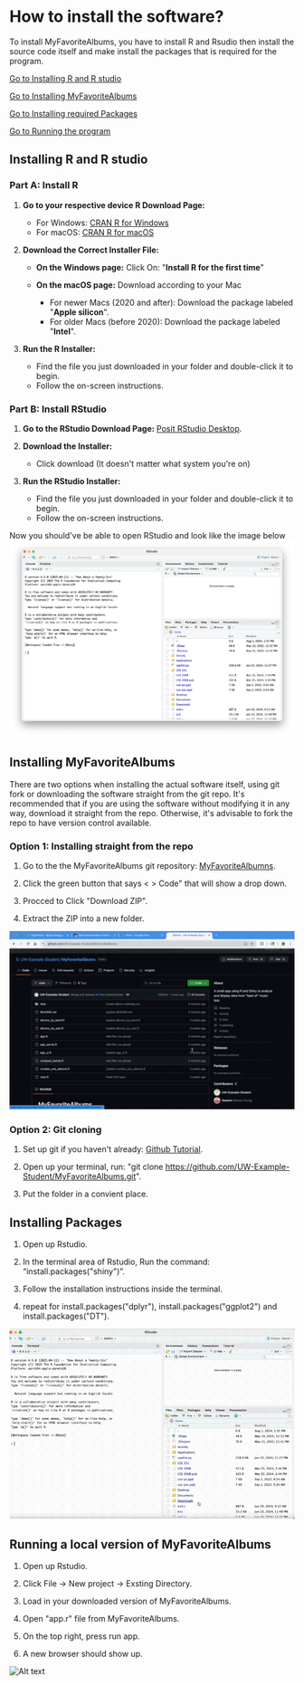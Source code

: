 # How to install the software?
  To install MyFavoriteAlbums, you have to install R and Rsudio then install the source code itself and make install the packages that is required for the program.

  [Go to Installing R and R studio](#Installing-R-and-R-studio)

  [Go to Installing MyFavoriteAlbums](#installing-myfavoritealbums)

  [Go to Installing required Packages](#installing-packages)

  [Go to Running the program](#Running-a-local-version-of-MyFavoriteAlbums)

## Installing R and R studio

### Part A: Install R
1.  **Go to your respective device R Download Page:**
    * For Windows: [CRAN R for Windows](https://cran.r-project.org/bin/windows/base/)
    * For macOS: [CRAN R for macOS](https://cran.r-project.org/bin/macosx/)

2.  **Download the Correct Installer File:**
    * **On the Windows page:** Click On: "**Install R for the first time**"

    * **On the macOS page:** Download according to your Mac
        * For newer Macs (2020 and after): Download the package labeled "**Apple silicon**".
        * For older Macs (before 2020): Download the package labeled "**Intel**".

3.  **Run the R Installer:**
    * Find the file you just downloaded in your folder and double-click it to begin.
    * Follow the on-screen instructions.

### Part B: Install RStudio
1.  **Go to the RStudio Download Page:** [Posit RStudio Desktop](https://posit.co/download/rstudio-desktop/).

2.  **Download the Installer:**
    * Click download (It doesn't matter what system you're on)

3.  **Run the RStudio Installer:**
    * Find the file you just downloaded in your folder and double-click it to begin.
    * Follow the on-screen instructions.

Now you should've be able to open RStudio and look like the image below
![alt text](Pictures/R_workspace.png)

## **Installing MyFavoriteAlbums**
There are two options when installing the actual software itself,
using git fork or downloading the software straight from the git repo.
It's recommended that if you are using the software without modifying it
in any way, download it straight from the repo. Otherwise, it's advisable
to fork the repo to have version control available.

### **Option 1: Installing straight from the repo**
1. Go to the the MyFavoriteAlbums git repository:
[MyFavoriteAlbumns](https://github.com/UW-Example-Student/MyFavoriteAlbums).

2. Click the green button that says < > Code" that will show a drop down.

3. Procced to Click "Download ZIP".

4. Extract the ZIP into a new folder.

![Alt text](Gifs/Download_Project.mov.gif)

### **Option 2: Git cloning**

1. Set up git if you haven't already: [Github Tutorial](https://docs.github.com/en/get-started/git-basics/set-up-git).

2. Open up your terminal, run: "git clone https://github.com/UW-Example-Student/MyFavoriteAlbums.git".

3. Put the folder in a convient place.

## **Installing Packages**

1. Open up Rstudio.

2. In the terminal area of Rstudio, Run the command: “install.packages("shiny")”.

3. Follow the installation instructions inside the terminal.

4. repeat for install.packages("dplyr"), install.packages("ggplot2") and install.packages("DT").

![Alt text](Gifs/Install_packages.mov.gif)

## **Running a local version of MyFavoriteAlbums**

1. Open up Rstudio.

2. Click File -> New project -> Exsting Directory.

3. Load in your downloaded version of MyFavoriteAlbums.

4. Open "app.r" file from MyFavoriteAlbums.

5. On the top right, press run app.

6. A new browser should show up.

![Alt text](Gifs/App.mov.gif)